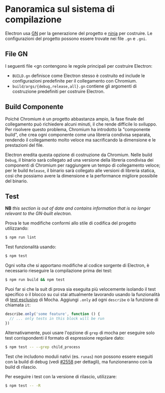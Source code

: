 # Panoramica sul sistema di compilazione

Electron usa [GN](https://gn.googlesource.com/gn) per la generazione del progetto e [ninja](https://ninja-build.org/) per costruire. Le configurazioni del progetto possono essere trovate nei file `.gn` e `.gni`.

## File GN

I seguenti file <gn</code> contengono le regole principali per costruire Electron:

* `BUILD.gn` definisce come Electron stesso è costruito ed include le configurazioni predefinite per il collegamento con Chromium.
* `build/args/{debug,release,all}.gn` contiene gli argomenti di costruzione predefiniti per costruire Electron.

## Build Componente

Poiché Chromium è un progetto abbastanza ampio, la fase finale del collegamento può richiedere alcuni minuti, il che rende difficile lo sviluppo. Per risolvere questo problema, Chromium ha introdotto la "componente build", che crea ogni componente come una libreria condivisa separata, rendendo il collegamento molto veloce ma sacrificando la dimensione e le prestazioni del file.

Electron eredita questa opzione di costruzione da Chromium. Nelle build `Debug`, il binario sarà collegato ad una versione della libreria condivisa dei componenti di Chromium per raggiungere un tempo di collegamento veloce; per le build `Release`, il binario sarà collegato alle versioni di libreria statica, così che possiamo avere la dimensione e la performance migliore possibile del binario.

## Test

**NB** _this section is out of date and contains information that is no longer relevant to the GN-built electron._

Prova le tue modifiche conformi allo stile di codifica del progetto utilizzando:

```sh
$ npm run lint
```

Test funzionalità usando:

```sh
$ npm test
```

Ogni volta che si apportano modifiche al codice sorgente di Electron, è necessario rieseguire la compilazione prima dei test:

```sh
$ npm run build && npm test
```

Puoi far si che la suit di prova sia eseguita più velocemente isolando il test specifico o il blocco su cui stai attualmente lavorando usando la funzionalità di [test esclusivo](https://mochajs.org/#exclusive-tests) di Mocha. Aggiungi `.only` ad ogni `describe` o la funzione di chiamata `it`:

```js
describe.only('some feature', function () {
  // ... only tests in this block will be run
})
```

Alternativamente, puoi usare l'opzione di `grep` di mocha per eseguire solo test corrispondenti il formato di espressione regolare dato:

```sh
$ npm test -- --grep child_process
```

Test che includono moduli nativi (es. `runas`) non possono essere eseguiti con la build di debug (vedi [#2558](https://github.com/electron/electron/issues/2558) per dettagli), ma funzioneranno con la build di rilascio.

Per eseguire i test con la versione di rilascio, utilizzare:

```sh
$ npm test -- -R
```
